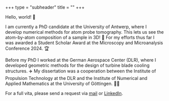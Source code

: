 +++
type = "subheader"
title = ""
+++

Hello, world! :wave:

I am currently a PhD candidate at the University of Antwerp, where I develop numerical methods for atom probe tomography. This lets us see the atom-by-atom composition of a sample in 3D! :microscope: For my efforts thus far I was awarded a Student Scholar Award at the Microscopy and Microanalysis Conference 2024. :trophy:

Before my PhD I worked at the German Aerospace Center (DLR), where I developed geometric methods for the design of turbine blade cooling structures. :airplane: My dissertation was a cooperation between the Institute of Propulsion Technology at the DLR and the Institute of Numerical and Applied Mathematics at the University of Göttingen. :student:

For a full vita, please send a request via [mail](mailto:julian.luken@uantwerp.be) or [LinkedIn](https://linkedin.com/in/julian-l%c3%bcken-b11310298).
